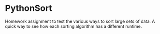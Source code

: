 # PythonSort
Homework assignment to test the various ways to sort large sets of data. A quick way to see how each sorting algorithm has a different runtime.
